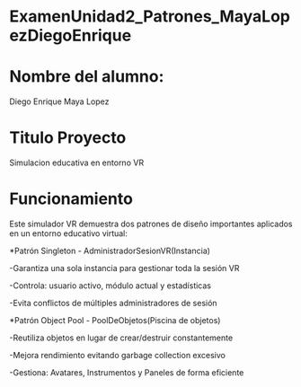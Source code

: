 # ExamenUnidad2_Patrones_MayaLopezDiegoEnrique
# Nombre del alumno:
 Diego Enrique Maya Lopez
# Titulo Proyecto
 Simulacion educativa en entorno VR
# Funcionamiento

Este simulador VR demuestra dos patrones de diseño importantes aplicados en un entorno educativo virtual:

*Patrón Singleton - AdministradorSesionVR(Instancia)

-Garantiza una sola instancia para gestionar toda la sesión VR

-Controla: usuario activo, módulo actual y estadísticas

-Evita conflictos de múltiples administradores de sesión

*Patrón Object Pool - PoolDeObjetos(Piscina de objetos)

-Reutiliza objetos en lugar de crear/destruir constantemente

-Mejora rendimiento evitando garbage collection excesivo

-Gestiona: Avatares, Instrumentos y Paneles de forma eficiente
